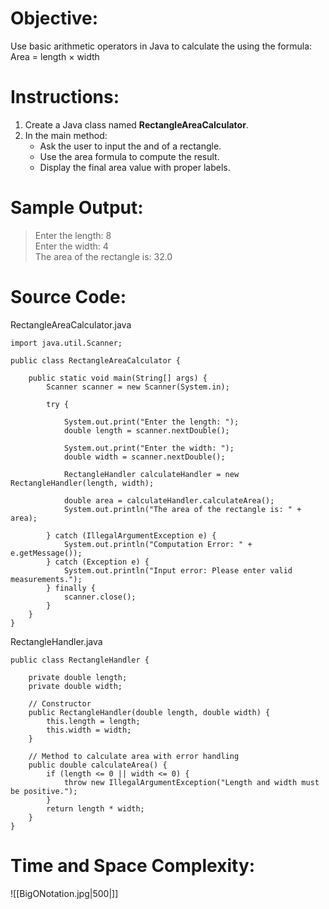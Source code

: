 # Objective:  
Use basic arithmetic operators in Java to calculate the using the formula:  Area = length × width
# Instructions:  
1. Create a Java class named **RectangleAreaCalculator**.  
2. In the main method:
	- Ask the user to input the and of a rectangle.
	- Use the area formula to compute the result.
	- Display the final area value with proper labels.
# Sample Output:  
> Enter the length: 8  
> Enter the width: 4  
> The area of the rectangle is: 32.0

# Source Code:  
RectangleAreaCalculator.java
```
import java.util.Scanner;

public class RectangleAreaCalculator {

    public static void main(String[] args) {
        Scanner scanner = new Scanner(System.in);

        try {

            System.out.print("Enter the length: ");
            double length = scanner.nextDouble();

            System.out.print("Enter the width: ");
            double width = scanner.nextDouble();

            RectangleHandler calculateHandler = new RectangleHandler(length, width);
            
            double area = calculateHandler.calculateArea();
            System.out.println("The area of the rectangle is: " + area);

        } catch (IllegalArgumentException e) {
            System.out.println("Computation Error: " + e.getMessage());
        } catch (Exception e) {
            System.out.println("Input error: Please enter valid measurements.");
        } finally {
            scanner.close();
        }
    }
}
```

RectangleHandler.java
```
public class RectangleHandler {

    private double length;
    private double width;

    // Constructor 
    public RectangleHandler(double length, double width) {
        this.length = length;
        this.width = width;
    }

    // Method to calculate area with error handling
    public double calculateArea() {
        if (length <= 0 || width <= 0) {
            throw new IllegalArgumentException("Length and width must be positive.");
        }
        return length * width;
    }
}
```

# Time and Space Complexity: 
![[BigONotation.jpg|500|]]

